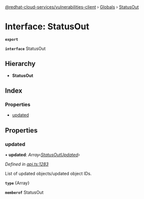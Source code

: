 [@redhat-cloud-services/vulnerabilities-client](../README.md) › [Globals](../globals.md) › [StatusOut](statusout.md)

# Interface: StatusOut

**`export`** 

**`interface`** StatusOut

## Hierarchy

* **StatusOut**

## Index

### Properties

* [updated](statusout.md#updated)

## Properties

###  updated

• **updated**: *Array‹[StatusOutUpdated](statusoutupdated.md)›*

*Defined in [api.ts:1283](https://github.com/RedHatInsights/javascript-clients/blob/master/packages/vulnerabilities/api.ts#L1283)*

List of updated objects/updated object IDs.

**`type`** {Array<StatusOutUpdated>}

**`memberof`** StatusOut

